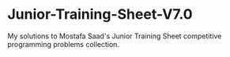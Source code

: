 # Junior-Training-Sheet-V7.0
My solutions to Mostafa Saad's Junior Training Sheet competitive programming problems collection.
